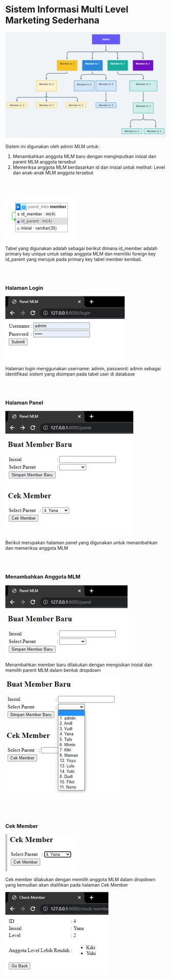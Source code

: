 <h1>Sistem Informasi Multi Level Marketing Sederhana</h1>

![alt text](https://github.com/tonyBred/panel_mlm/blob/master/public/img/diagram.png)

Sistem ini digunakan oleh admin MLM untuk:
1. Menambahkan anggota MLM baru dengan menginputkan inisial dan parent MLM anggota tersebut
2. Memeriksa anggota MLM berdasarkan id dan inisial untuk melihat: Level dan anak-anak MLM anggota tersebut

<br><br>

![alt text](https://github.com/tonyBred/panel_mlm/blob/master/public/img/tabel.png)

Tabel yang digunakan adalah sebagai berikut dimana id_member adalah primary key unique untuk setiap anggota MLM dan memiliki foreign key id_parent yang merujuk pada primary key tabel member kembali.

<br><br>

<h3>Halaman Login</h3>

![alt text](https://github.com/tonyBred/panel_mlm/blob/master/public/img/login.png)

Halaman login menggunakan username: admin, password: admin sebagai identifikasi sistem yang disimpan pada tabel user di database


<br><br>

<h3>Halaman Panel</h3>

![alt text](https://github.com/tonyBred/panel_mlm/blob/master/public/img/panel.png)

Berikut merupakan halaman panel yang digunakan untuk menambahkan dan memeriksa anggota MLM

<br><br>

<h3>Menambahkan Anggota MLM</h3>

![alt text](https://github.com/tonyBred/panel_mlm/blob/master/public/img/member-baru.png)

Menambahkan member baru dilakukan dengan mengisikan inisial dan memilih parent MLM dalam bentuk dropdown

![alt text](https://github.com/tonyBred/panel_mlm/blob/master/public/img/dropdown.png)

<br><br>

<h3>Cek Member</h3>

![alt text](https://github.com/tonyBred/panel_mlm/blob/master/public/img/cek-member.png)

Cek member dilakukan dengan memilih anggota MLM dalam dropdown yang kemudian akan dialihkan pada halaman Cek Member

![alt text](https://github.com/tonyBred/panel_mlm/blob/master/public/img/cek-member2.png)
